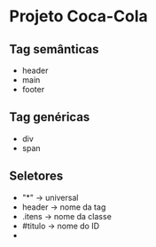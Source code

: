 # Projeto Coca-Cola

## Tag semânticas
* header
* main
* footer

## Tag genéricas
* div
* span

## Seletores
* "*"      -> universal
* header   -> nome da tag
* .itens   -> nome da classe
* #titulo  -> nome do ID
* 